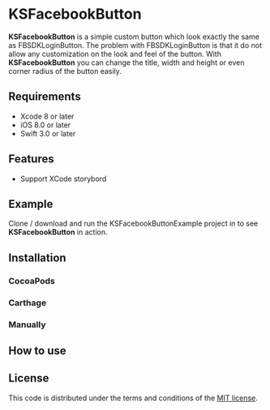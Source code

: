 # KSFacebookButton

**KSFacebookButton** is a simple custom button which look exactly the same as FBSDKLoginButton. The problem with FBSDKLoginButton is that it do not allow any customization on the look and feel of the button. With **KSFacebookButton** you can change the title, width and height or even corner radius of the button easily.


## Requirements

* Xcode 8 or later
* iOS 8.0 or later
* Swift 3.0 or later

## Features

* Support XCode storybord

## Example

Clone / download and run the KSFacebookButtonExample project in to see **KSFacebookButton** in action.


## Installation

### CocoaPods



### Carthage



### Manually



## How to use




## License

This code is distributed under the terms and conditions of the [MIT license](LICENSE).
